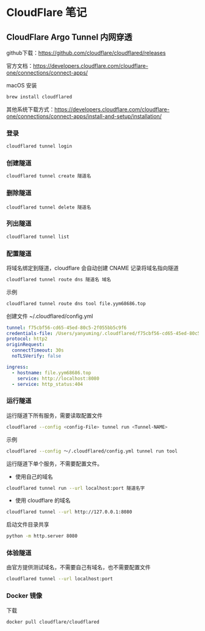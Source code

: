 # CloudFlare 笔记

## CloudFlare Argo Tunnel 内网穿透

github下载：https://github.com/cloudflare/cloudflared/releases

官方文档：https://developers.cloudflare.com/cloudflare-one/connections/connect-apps/

macOS 安装

```bash
brew install cloudflared
```

其他系统下载方式：https://developers.cloudflare.com/cloudflare-one/connections/connect-apps/install-and-setup/installation/

### 登录

```bash
cloudflared tunnel login
```

### 创建隧道

```bash
cloudflared tunnel create 隧道名
```

### 删除隧道

```SH
cloudflared tunnel delete 隧道名
```

### 列出隧道

```bash
cloudflared tunnel list
```

### 配置隧道

将域名绑定到隧道，cloudflare 会自动创建 CNAME 记录将域名指向隧道

```bash
cloudflared tunnel route dns 隧道名 域名
```

示例

```bash
cloudflared tunnel route dns tool file.yym68686.top
```

创建文件 ~/.cloudflared/config.yml

```yaml
tunnel: f75cbf56-cd65-45ed-80c5-2f055bb5c9f6
credentials-file: /Users/yanyuming/.cloudflared/f75cbf56-cd65-45ed-80c5-2f055bb5c9f6.json
protocol: http2
originRequest:
  connectTimeout: 30s
  noTLSVerify: false

ingress:
  - hostname: file.yym68686.top
    service: http://localhost:8080
  - service: http_status:404
```

### 运行隧道

运行隧道下所有服务，需要读取配置文件

```bash
cloudflared --config <config-File> tunnel run <Tunnel-NAME>
```

示例

```bash
cloudflared --config ～/.cloudflared/config.yml tunnel run tool
```

运行隧道下单个服务，不需要配置文件。

- 使用自己的域名

```bash
cloudflared tunnel run --url localhost:port 隧道名字
```

- 使用 cloudflare 的域名

```bash
cloudflared tunnel --url http://127.0.0.1:8080
```

启动文件目录共享

```bash
python -m http.server 8080
```

### 体验隧道

由官方提供测试域名，不需要自己有域名，也不需要配置文件

```bash
cloudflared tunnel --url localhost:port
```

### Docker 镜像

下载

```bash
docker pull cloudflare/cloudflared
```

